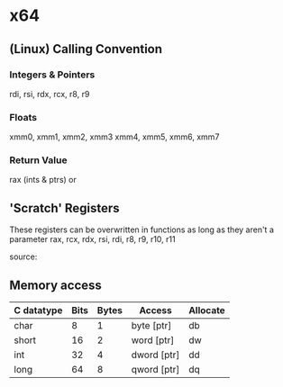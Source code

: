 # x64

## (Linux) Calling Convention

### Integers & Pointers
rdi, rsi, rdx, rcx, r8, r9

### Floats
xmm0, xmm1, xmm2, xmm3 xmm4, xmm5, xmm6, xmm7

### Return Value
rax (ints & ptrs) or 
## 'Scratch' Registers
These registers can be overwritten in functions as long as they aren't a parameter
rax, rcx, rdx, rsi, rdi, r8, r9, r10, r11

source: 

## Memory access

| C datatype | Bits | Bytes | Access      | Allocate |
| ---------- | ---- | ----- | ----------- | -------- |
| char       | 8    | 1     | byte [ptr]  | db       |
| short      | 16   | 2     | word [ptr]  | dw       |
| int        | 32   | 4     | dword [ptr] | dd       |
| long       | 64   | 8     | qword [ptr] | dq       |